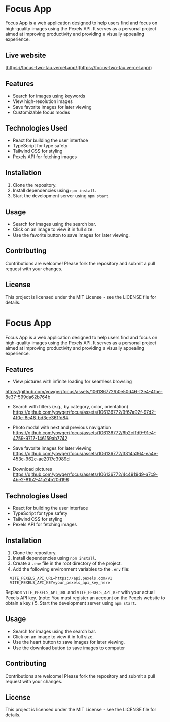 # Focus App

Focus App is a web application designed to help users find and focus on high-quality images using the Pexels API. It serves as a personal project aimed at improving productivity and providing a visually appealing experience.

## Live website
[https://focus-two-tau.vercel.app/](https://focus-two-tau.vercel.app/)

## Features

- Search for images using keywords
- View high-resolution images
- Save favorite images for later viewing
- Customizable focus modes

## Technologies Used

- React for building the user interface
- TypeScript for type safety
- Tailwind CSS for styling
- Pexels API for fetching images

## Installation

1. Clone the repository.
2. Install dependencies using `npm install`.
3. Start the development server using `npm start`.

## Usage

- Search for images using the search bar.
- Click on an image to view it in full size.
- Use the favorite button to save images for later viewing.

## Contributing

Contributions are welcome! Please fork the repository and submit a pull request with your changes.

## License

This project is licensed under the MIT License - see the LICENSE file for details.
# Focus App

Focus App is a web application designed to help users find and focus on high-quality images using the Pexels API. It serves as a personal project aimed at improving productivity and providing a visually appealing experience.

## Features

- View pictures with infinite loading for seamless browsing
  
https://github.com/yowger/focus/assets/106136772/b0e50d46-f2e4-41be-8e37-599da62b764b

- Search with filters (e.g., by category, color, orientation)
https://github.com/yowger/focus/assets/106136772/9f67a92f-97d2-4f0e-8c48-bd3ee361fd84

- Photo modal with next and previous navigation
https://github.com/yowger/focus/assets/106136772/6b2cffd9-91e4-4759-9717-146159ab7742

- Save favorite images for later viewing
https://github.com/yowger/focus/assets/106136772/3314a364-ea4e-453c-962c-ae2017c3989d

- Download pictures
https://github.com/yowger/focus/assets/106136772/4c4919d9-a7c9-4be2-81b2-41a24b20d196

## Technologies Used

- React for building the user interface
- TypeScript for type safety
- Tailwind CSS for styling
- Pexels API for fetching images

## Installation

1. Clone the repository.
2. Install dependencies using `npm install`.
3. Create a `.env` file in the root directory of the project.
4. Add the following environment variables to the `.env` file:
```
  VITE_PEXELS_API_URL=https://api.pexels.com/v1
  VITE_PEXELS_API_KEY=your_pexels_api_key_here
```
 Replace `VITE_PEXELS_API_URL` and `VITE_PEXELS_API_KEY` with your actual Pexels API key. 
 (note: You must register an account on the Pexels website to obtain a key.)
5. Start the development server using `npm start`.

## Usage

- Search for images using the search bar.
- Click on an image to view it in full size.
- Use the heart button to save images for later viewing.
- Use the download button to save images to computer

## Contributing

Contributions are welcome! Please fork the repository and submit a pull request with your changes.

## License

This project is licensed under the MIT License - see the LICENSE file for details.
